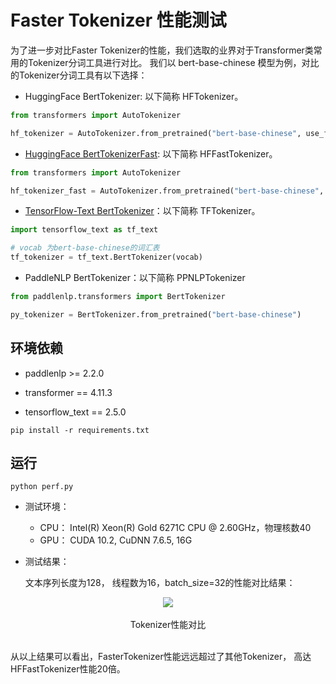 # Faster Tokenizer 性能测试

为了进一步对比Faster Tokenizer的性能，我们选取的业界对于Transformer类常用的Tokenizer分词工具进行对比。
我们以 bert-base-chinese 模型为例，对比的Tokenizer分词工具有以下选择：

* HuggingFace BertTokenizer: 以下简称 HFTokenizer。

```python
from transformers import AutoTokenizer

hf_tokenizer = AutoTokenizer.from_pretrained("bert-base-chinese", use_fast=False)
```

* [HuggingFace BertTokenizerFast](https://github.com/huggingface/tokenizers): 以下简称 HFFastTokenizer。

```python
from transformers import AutoTokenizer

hf_tokenizer_fast = AutoTokenizer.from_pretrained("bert-base-chinese", use_fast=True)
```

* [TensorFlow-Text BertTokenizer](https://www.tensorflow.org/text/api_docs/python/text/BertTokenizer)：以下简称 TFTokenizer。

```python
import tensorflow_text as tf_text

# vocab 为bert-base-chinese的词汇表
tf_tokenizer = tf_text.BertTokenizer(vocab)
```

* PaddleNLP BertTokenizer：以下简称 PPNLPTokenizer

```python
from paddlenlp.transformers import BertTokenizer

py_tokenizer = BertTokenizer.from_pretrained("bert-base-chinese")
```



## 环境依赖

* paddlenlp >= 2.2.0

* transformer == 4.11.3

* tensorflow_text == 2.5.0


```shell
pip install -r requirements.txt
```

## 运行

```shell
python perf.py
```

- 测试环境：

    * CPU： Intel(R) Xeon(R) Gold 6271C CPU @ 2.60GHz，物理核数40
    * GPU： CUDA 10.2, CuDNN 7.6.5, 16G

- 测试结果：

    文本序列长度为128， 线程数为16，batch_size=32的性能对比结果：


<center><img src="https://ai-studio-static-online.cdn.bcebos.com/9d46bfe903614444b4cf9e63206b28ee06f06c5d5cb04da58bb206431904af00"  ></center>
<br><center> Tokenizer性能对比 </center></br>

从以上结果可以看出，FasterTokenizer性能远远超过了其他Tokenizer， 高达HFFastTokenizer性能20倍。
